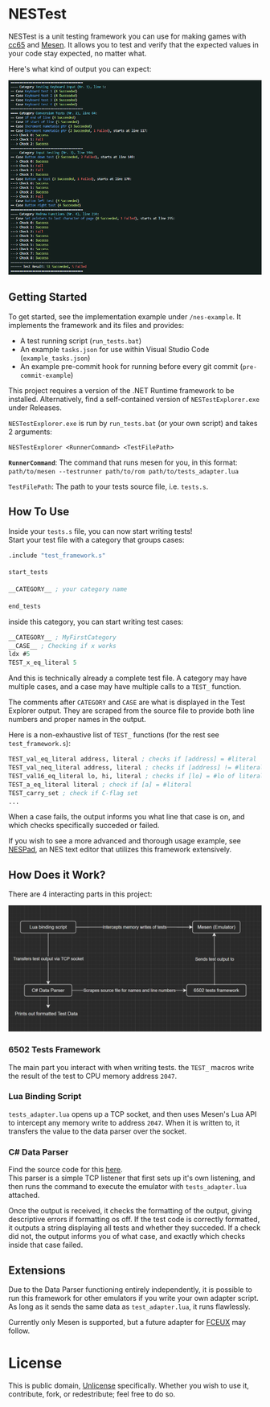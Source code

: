 # NESTest
NESTest is a unit testing framework you can use for making games with [cc65](https://cc65.github.io/) and [Mesen](https://mesen.ca/). It allows you to test and verify that the expected values in your code stay expected, no matter what.

Here's what kind of output you can expect:

![Example Test Output](./RepoIMG/ExampleOutput.png)

## Getting Started
To get started, see the implementation example under `/nes-example`. It implements the framework and its files and provides:
- A test running script (`run_tests.bat`)
- An example `tasks.json` for use within Visual Studio Code (`example_tasks.json`)
- An example pre-commit hook for running before every git commit (`pre-commit-example`)

This project requires a version of the .NET Runtime framework to be installed. Alternatively, find a self-contained version of `NESTestExplorer.exe` under Releases.

`NESTestExplorer.exe` is run by `run_tests.bat` (or your own script) and takes 2 arguments:
```
NESTestExplorer <RunnerCommand> <TestFilePath>
```
**`RunnerCommand`**: The command that runs mesen for you, in this format:
<br>
`path/to/mesen --testrunner path/to/rom path/to/tests_adapter.lua`

`TestFilePath`: The path to your tests source file, i.e. `tests.s`.

## How To Use

Inside your `tests.s` file, you can now start writing tests!
<br>
Start your test file with a category that groups cases:

```lisp
.include "test_framework.s"

start_tests

__CATEGORY__ ; your category name

end_tests
```

inside this category, you can start writing test cases:

```lisp
__CATEGORY__ ; MyFirstCategory
__CASE__ ; Checking if x works
ldx #5
TEST_x_eq_literal 5
```

And this is technically already a complete test file. A category may have multiple cases, and a case may have multiple calls to a `TEST_` function.

The comments after `CATEGORY` and `CASE` are what is displayed in the Test Explorer output. They are scraped from the source file to provide both line numbers and proper names in the output.

Here is a non-exhaustive list of `TEST_` functions (for the rest see `test_framework.s`):

```lisp
TEST_val_eq_literal address, literal ; checks if [address] = #literal
TEST_val_neq_literal address, literal ; checks if [address] != #literal
TEST_val16_eq_literal lo, hi, literal ; checks if [lo] = #lo of literal and [hi] = #hi of literal
TEST_a_eq_literal literal ; check if [a] = #literal
TEST_carry_set ; check if C-flag set
...
```

When a case fails, the output informs you what line that case is on, and which checks specifically succeded or failed.

If you wish to see a more advanced and thorough usage example, see [NESPad](https://github.com/akadeax/nespad), an NES text editor that utilizes this framework extensively.

## How Does it Work?

There are 4 interacting parts in this project:

![Architechture Chart](./RepoIMG/Architecture.png)

### 6502 Tests Framework
The main part you interact with when writing tests. the `TEST_` macros write the result of the test to CPU memory address `2047`.

### Lua Binding Script
`tests_adapter.lua` opens up a TCP socket, and then uses Mesen's Lua API to intercept any memory write to address `2047`. When it is written to, it transfers the value to the data parser over the socket.

### C# Data Parser
Find the source code for this [here](https://github.com/Akadeax/nes-test-explorer).
<br>
This parser is a simple TCP listener that first sets up it's own listening, and then runs the command to execute the emulator with `tests_adapter.lua` attached.

 Once the output is received, it checks the formatting of the output, giving descriptive errors if formatting os off. If the test code is correctly formatted, it outputs a string displaying all tests and whether they succeded. If a check did not, the output informs you of what case, and exactly which checks inside that case failed.

## Extensions
Due to the Data Parser functioning entirely independently, it is possible to run this framework for other emulators if you write your own adapter script. As long as it sends the same data as `test_adapter.lua`, it runs flawlessly.

 Currently only Mesen is supported, but a future adapter for [FCEUX](https://fceux.com/web/home.html) may follow.

 # License
 This is public domain, [Unlicense](https://unlicense.org/) specifically. Whether you wish to use it, contribute, fork, or redestribute; feel free to do so.
